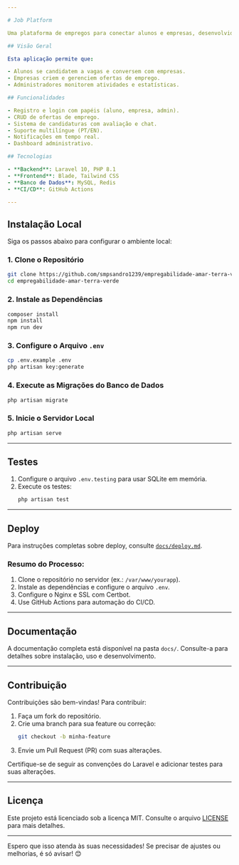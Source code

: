 ```yaml
---

# Job Platform

Uma plataforma de empregos para conectar alunos e empresas, desenvolvida com Laravel.

## Visão Geral

Esta aplicação permite que:

- Alunos se candidatem a vagas e conversem com empresas.
- Empresas criem e gerenciem ofertas de emprego.
- Administradores monitorem atividades e estatísticas.

## Funcionalidades

- Registro e login com papéis (aluno, empresa, admin).
- CRUD de ofertas de emprego.
- Sistema de candidaturas com avaliação e chat.
- Suporte multilíngue (PT/EN).
- Notificações em tempo real.
- Dashboard administrativo.

## Tecnologias

- **Backend**: Laravel 10, PHP 8.1
- **Frontend**: Blade, Tailwind CSS
- **Banco de Dados**: MySQL, Redis
- **CI/CD**: GitHub Actions

---
```


## Instalação Local

Siga os passos abaixo para configurar o ambiente local:

### 1. Clone o Repositório
```bash
git clone https://github.com/smpsandro1239/empregabilidade-amar-terra-verde.git
cd empregabilidade-amar-terra-verde
```

### 2. Instale as Dependências
```bash
composer install
npm install
npm run dev
```

### 3. Configure o Arquivo `.env`
```bash
cp .env.example .env
php artisan key:generate
```

### 4. Execute as Migrações do Banco de Dados
```bash
php artisan migrate
```

### 5. Inicie o Servidor Local
```bash
php artisan serve
```

---

## Testes

1. Configure o arquivo `.env.testing` para usar SQLite em memória.
2. Execute os testes:
   ```bash
   php artisan test
   ```

---

## Deploy

Para instruções completas sobre deploy, consulte [`docs/deploy.md`](docs/deploy.md).

### Resumo do Processo:
1. Clone o repositório no servidor (ex.: `/var/www/yourapp`).
2. Instale as dependências e configure o arquivo `.env`.
3. Configure o Nginx e SSL com Certbot.
4. Use GitHub Actions para automação do CI/CD.

---

## Documentação

A documentação completa está disponível na pasta `docs/`. Consulte-a para detalhes sobre instalação, uso e desenvolvimento.

---

## Contribuição

Contribuições são bem-vindas! Para contribuir:

1. Faça um fork do repositório.
2. Crie uma branch para sua feature ou correção:
   ```bash
   git checkout -b minha-feature
   ```
3. Envie um Pull Request (PR) com suas alterações.

Certifique-se de seguir as convenções do Laravel e adicionar testes para suas alterações.

---

## Licença

Este projeto está licenciado sob a licença MIT. Consulte o arquivo [LICENSE](LICENSE) para mais detalhes.

---

Espero que isso atenda às suas necessidades! Se precisar de ajustes ou melhorias, é só avisar! 😊
